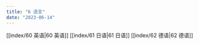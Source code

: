 ```yaml
---
title: "6 语言"
date: "2023-06-14"
---
```


[[index/60 英语|60 英语]]
[[index/61 日语|61 日语]]
[[index/62 德语|62 德语]]
